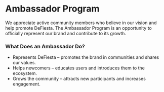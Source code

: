 # Ambassador Program

We appreciate active community members who believe in our vision and help promote DeFiesta. The Ambassador Program is an opportunity to officially represent our brand and contribute to its growth.

### What Does an Ambassador Do?

* Represents DeFiesta – promotes the brand in communities and shares our values.&#x20;
* Helps newcomers – educates users and introduces them to the ecosystem.
* Grows the community – attracts new participants and increases engagement.
